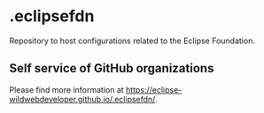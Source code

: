 # .eclipsefdn

Repository to host configurations related to the Eclipse Foundation.

## Self service of GitHub organizations

Please find more information at <https://eclipse-wildwebdeveloper.github.io/.eclipsefdn/>.
